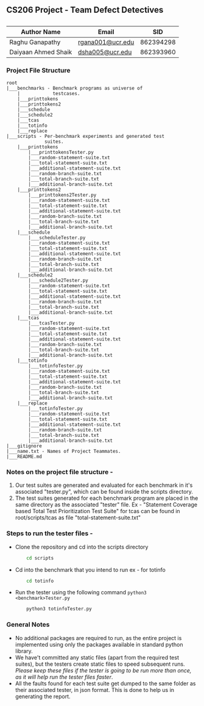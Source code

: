 ## CS206 Project - Team Defect Detectives
##
| Author Name | Email |SID|
|--|--|--|
| Raghu Ganapathy |  rgana001@ucr.edu|862394298|
| Daiyaan Ahmed Shaik |  dsha005@ucr.edu|862393960|

### Project File Structure
```
root
|___benchmarks - Benchmark programs as universe of
	|			 testcases.
	|___printtokens	
	|___printtokens2
	|___schedule
	|___schedule2
	|___tcas
	|___totinfo	
	|___replace		 
|___scripts - Per-benchmark experiments and generated test
			  suites.
	|___printtokens
		|___printtokensTester.py
		|___random-statement-suite.txt
		|___total-statement-suite.txt
		|___additional-statement-suite.txt
		|___random-branch-suite.txt	
		|___total-branch-suite.txt
		|___additional-branch-suite.txt
	|___printtokens2
		|___printtokens2Tester.py
		|___random-statement-suite.txt
		|___total-statement-suite.txt
		|___additional-statement-suite.txt
		|___random-branch-suite.txt	
		|___total-branch-suite.txt
		|___additional-branch-suite.txt
	|___schedule
		|___scheduleTester.py
		|___random-statement-suite.txt
		|___total-statement-suite.txt
		|___additional-statement-suite.txt
		|___random-branch-suite.txt	
		|___total-branch-suite.txt
		|___additional-branch-suite.txt
	|___schedule2
		|___schedule2Tester.py
		|___random-statement-suite.txt
		|___total-statement-suite.txt
		|___additional-statement-suite.txt
		|___random-branch-suite.txt	
		|___total-branch-suite.txt
		|___additional-branch-suite.txt
	|___tcas
		|___tcasTester.py
		|___random-statement-suite.txt
		|___total-statement-suite.txt
		|___additional-statement-suite.txt
		|___random-branch-suite.txt	
		|___total-branch-suite.txt
		|___additional-branch-suite.txt
	|___totinfo
		|___totinfoTester.py
		|___random-statement-suite.txt
		|___total-statement-suite.txt
		|___additional-statement-suite.txt
		|___random-branch-suite.txt	
		|___total-branch-suite.txt
		|___additional-branch-suite.txt
	|___replace
		|___totinfoTester.py
		|___random-statement-suite.txt
		|___total-statement-suite.txt
		|___additional-statement-suite.txt
		|___random-branch-suite.txt	
		|___total-branch-suite.txt
		|___additional-branch-suite.txt
|___gitignore 
|___name.txt - Names of Project Teammates.
|___README.md	 
```
### Notes on the project file structure - 
1. Our test suites are generated and evaluated for each benchmark in it's associated "tester.py", which can be found inside the scripts directory.
2. The test suites generated for each benchmark program are placed in the same directory as the associated "tester" file.
Ex - "Statement Coverage based Total Test Prioritization Test Suite"  for tcas can be found in root/scripts/tcas as file "total-statement-suite.txt"

### Steps to run the tester files - 
 - Clone the repository and cd into the scripts directory 
	```bash
		cd scripts 
	```
 - Cd into the benchmark that you intend to run
	ex - for totinfo
	```bash
		cd totinfo 
	```
 - Run the tester using the following command ```python3 <benchmark>Tester.py```
	```bash
		python3 totinfoTester.py
	```
### General Notes
 - No additional packages are required to run, as the entire project is implemented using only the packages available in standard python library.
 - We have't committed any static files (apart from the required test suites), but the testers create static files to speed subsequent runs. _Please keep these files if the tester is going to be run more than once, as it will help run the tester files faster_. 
 - All the faults found for each test suite get dumped to the same folder as their associated tester, in json format. This is done to help us in generating the report.
